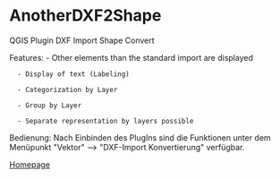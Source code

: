# AnotherDXF2Shape
QGIS Plugin DXF Import Shape Convert


Features:
      - Other elements than the standard import are displayed 
      
      - Display of text (Labeling)
      
      - Categorization by Layer
      
      - Group by Layer
      
      - Separate representation by layers possible
      

Bedienung:
Nach Einbinden des PlugIns sind die Funktionen unter dem Menüpunkt "Vektor" --> "DXF-Import Konvertierung" verfügbar.

[Homepage](http://forum.makobo.de/viewtopic.php?f=39t=39)

